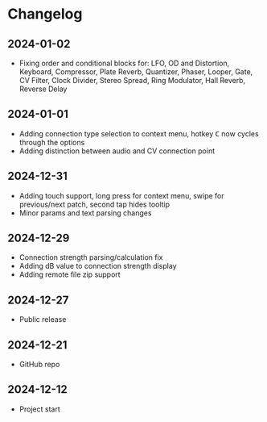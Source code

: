 # Changelog

## 2024-01-02

- Fixing order and conditional blocks for: LFO, OD and Distortion, Keyboard, Compressor, Plate Reverb, Quantizer, Phaser, Looper, Gate, CV Filter, Clock Divider, Stereo Spread, Ring Modulator, Hall Reverb, Reverse Delay

## 2024-01-01

- Adding connection type selection to context menu, hotkey <kbd>C</kbd> now cycles through the options
- Adding distinction between audio and CV connection point

## 2024-12-31

- Adding touch support, long press for context menu, swipe for previous/next patch, second tap hides tooltip
- Minor params and text parsing changes

## 2024-12-29

- Connection strength parsing/calculation fix
- Adding dB value to connection strength display
- Adding remote file zip support

## 2024-12-27

- Public release

## 2024-12-21

- GitHub repo

## 2024-12-12

- Project start
